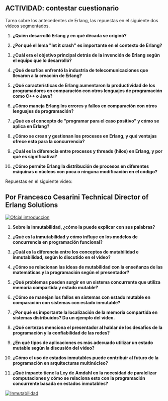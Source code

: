 
## ACTIVIDAD: contestar cuestionario


Tarea sobre los antecedentes de Erlang, las repuestas en el siguiente dos videos segmentados.


1. **¿Quién desarrolló Erlang y en qué década se originó?**

2. **¿Por qué el lema "let it crash" es importante en el contexto de Erlang?**

3. **¿Cuál era el objetivo principal detrás de la invención de Erlang según el equipo que lo desarrolló?**

4. **¿Qué desafíos enfrentó la industria de telecomunicaciones que llevaron a la creación de Erlang?**

5. **¿Qué características de Erlang aumentaron la productividad de los programadores en comparación con otros lenguajes de programación como C++ o Java?**

6. **¿Cómo maneja Erlang los errores y fallos en comparación con otros lenguajes de programación?**

7. **¿Qué es el concepto de "programar para el caso positivo" y cómo se aplica en Erlang?**

8. **¿Cómo se crean y gestionan los procesos en Erlang, y qué ventajas ofrece esto para la concurrencia?**

9. **¿Cuál es la diferencia entre procesos y threads (hilos) en Erlang, y por qué es significativa?**

10. **¿Cómo permite Erlang la distribución de procesos en diferentes máquinas o núcleos con poca o ninguna modificación en el código?**


Repuestas en el siguiente video:

## Por Francesco Cesarini Technical Director of Erlang Solutions

[![Ofcial introduccion](https://img.youtube.com/vi/SOqQVoVai6s/hqdefault.jpg)](https://youtu.be/SOqQVoVai6s?si=OSKUc8AS8BGtedO2)

1. **Sobre la inmutabilidad, ¿cómo la puede explicar con sus palabras?**

2. **¿Qué es la inmutabilidad y cómo influye en los modelos de concurrencia en programación funcional?**

3. **¿Cuál es la diferencia entre los conceptos de mutabilidad e inmutabilidad, según lo discutido en el video?**

4. **¿Cómo se relacionan las ideas de mutabilidad con la enseñanza de las matemáticas y la programación según el presentador?**

5. **¿Qué problemas pueden surgir en un sistema concurrente que utiliza memoria compartida y estado mutable?**

6. **¿Cómo se manejan los fallos en sistemas con estado mutable en comparación con sistemas con estado inmutable?**

7. **¿Por qué es importante la localización de la memoria compartida en sistemas distribuidos? Da un ejemplo del video.**

8. **¿Qué certezas menciona el presentador al hablar de los desafíos de la programación y la confiabilidad de las redes?**

9. **¿En qué tipos de aplicaciones es más adecuado utilizar un estado mutable según la discusión del video?**

10. **¿Cómo el uso de estados inmutables puede contribuir al futuro de la programación en arquitecturas multinúcleo?**

11. **¿Qué impacto tiene la Ley de Amdahl en la necesidad de paralelizar computaciones y cómo se relaciona esto con la programación concurrente basada en estados inmutables?**


[![Inmutabilidad](https://img.youtube.com/vi/8Sf6ToPNiA4/hqdefault.jpg)](https://youtu.be/8Sf6ToPNiA4?si=-m-YGDrVdCYSPbo9)


